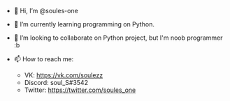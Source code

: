 - 👋 Hi, I’m @soules-one
- 🌱 I’m currently learning programming on Python.
- 💞️ I’m looking to collaborate on Python project, but I'm noob programmer :b
- 📫 How to reach me:

  * VK: https://vk.com/soulezz
  * Discord: soul_S#3542
  * Twitter: https://twitter.com/soules_one
